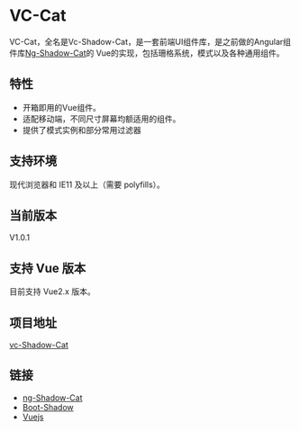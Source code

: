# VC-Cat

VC-Cat，全名是Vc-Shadow-Cat，是一套前端UI组件库，是之前做的Angular组件库[Ng-Shadow-Cat](http://blueskyawen.com/ng-shadow-cat)的
Vue的实现，包括珊格系统，模式以及各种通用组件。

## 特性

- 开箱即用的Vue组件。
- 适配移动端，不同尺寸屏幕均额适用的组件。
- 提供了模式实例和部分常用过滤器

## 支持环境

现代浏览器和 IE11 及以上（需要 polyfills）。

## 当前版本
V1.0.1

## 支持 Vue 版本
目前支持 Vue2.x 版本。

## 项目地址
[vc-Shadow-Cat](https://github.com/blueskyawen/vc-shadow-cat)

## 链接

- [ng-Shadow-Cat](http://blueskyawen.com/ng-shadow-cat)
- [Boot-Shadow](http://blueskyawen.com/boot-shadow)
- [Vuejs](https://cn.vuejs.org/)  
